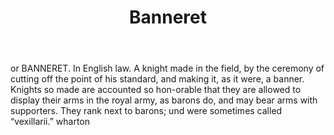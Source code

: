 ---
title: Banneret
permalink: "/definitions/banneret.html"
body: or BANNERET. In English law. A knight made in the field, by the ceremony of
  cutting off the point of his standard, and making it, as it were, a banner. Knights
  so made are accounted so hon-orable that they are allowed to display their arms
  in the royal army, as barons do, and may bear arms with supporters. They rank next
  to barons; und were sometimes called “vexillarii.” wharton
published_at: '2018-07-07'
layout: post
---